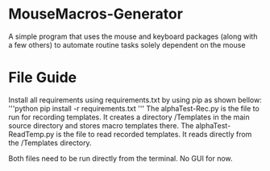 # MouseMacros-Generator
A simple program that uses the mouse and keyboard packages (along with a few others) to automate routine tasks solely dependent on the mouse
# File Guide
Install all requirements using requirements.txt by using pip as shown bellow:
'''python
pip install -r requirements.txt
'''
The alphaTest-Rec.py is the file to run for recording templates. It creates a directory /Templates in the main source directory and stores macro templates there. 
The alphaTest-ReadTemp.py is the file to read recorded templates. It reads directly from the /Templates directory. 

Both files need to be run directly from the terminal. 
No GUI for now. 
